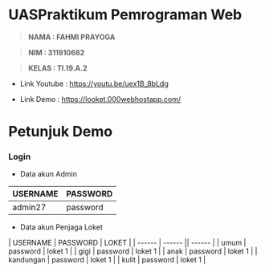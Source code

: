 # UASPraktikum Pemrograman Web

> **NAMA  : FAHMI PRAYOGA**

> **NIM   : 311910682**

> **KELAS : TI.19.A.2**


- Link Youtube  : https://youtu.be/uex1B_8bLdg

- Link Demo     : https://looket.000webhostapp.com/

# Petunjuk Demo
### Login
- Data akun Admin

| USERNAME | PASSWORD |
| ------ | ------ |
| admin27 | password |

- Data akun Penjaga Loket

| USERNAME | PASSWORD | LOKET |
| ------ | ------ || ------ |
| umum | password | loket 1 |
| gigi | password | loket 1 |
| anak | password | loket 1 |
| kandungan | password | loket 1 |
| kulit | password | loket 1 |
